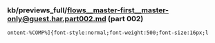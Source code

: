 ### kb/previews_full/flows__master-first__master-only@guest.har.part002.md (part 002)

```md
ontent-%COMP%]{font-style:normal;font-weight:500;font-size:16px;l
```

```
